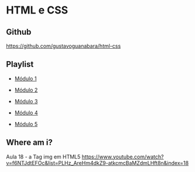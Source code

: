 # HTML e CSS

## Github
https://github.com/gustavoguanabara/html-css


## Playlist

- [Módulo 1](https://www.youtube.com/playlist?list=PLHz_AreHm4dkZ9-atkcmcBaMZdmLHft8n)

- [Módulo 2](https://www.youtube.com/playlist?list=PLHz_AreHm4dlUpEXkY1AyVLQGcpSgVF8s)

- [Módulo 3](https://www.youtube.com/playlist?list=PLHz_AreHm4dmcAviDwiGgHbeEJToxbOpZ)

- [Módulo 4](https://www.youtube.com/playlist?list=PLHz_AreHm4dkcVCk2Bn_fdVQ81Fkrh6WT)

- [Módulo 5]()


## Where am i?

Aula 18 - a Tag img em HTML5
https://www.youtube.com/watch?v=f6NTJdtEFOc&list=PLHz_AreHm4dkZ9-atkcmcBaMZdmLHft8n&index=18